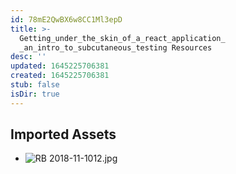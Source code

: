 ```yaml
---
id: 78mE2QwBX6w8CC1Ml3epD
title: >-
  Getting_under_the_skin_of_a_react_application_
  _an_intro_to_subcutaneous_testing Resources
desc: ''
updated: 1645225706381
created: 1645225706381
stub: false
isDir: true
---
```

## Imported Assets
- ![RB 2018-11-1012.jpg](/assets/rb-2018-11-1012.jpg)
